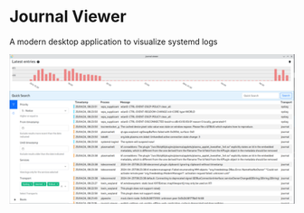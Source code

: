 # Journal Viewer

A modern desktop application to visualize systemd logs

![Journal Viewer Screenshot](docs/screenshot.png)
